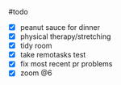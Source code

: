 
#todo 

- [x] peanut sauce for dinner
- [x] physical therapy/stretching
- [x] tidy room
- [x] take remotasks test
- [x] fix most recent pr problems
- [x] zoom @6